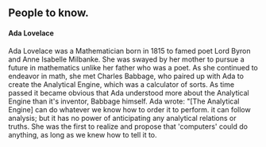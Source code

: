 ## People to know.

#### Ada Lovelace

Ada Lovelace was a Mathematician born in 1815 to famed poet Lord Byron and Anne Isabelle Milbanke. She was swayed by her mother to pursue a future in mathematics unlike her father who was a poet. As she continued to endeavor in math, she met Charles Babbage, who paired up with Ada to create the Analytical Engine, which was a calculator of sorts. As time passed it became obvious that Ada understood more about the Analytical Engine than it's inventor, Babbage himself. Ada wrote: "[The Analytical Engine] can do whatever we know how to order it to perform. it can follow analysis; but it has no power of anticipating any analytical relations or truths. She was the first to realize and propose that 'computers' could do anything, as long as we knew how to tell it to.
